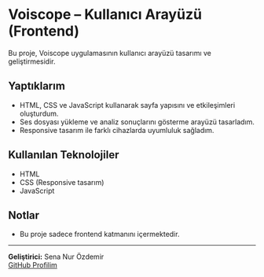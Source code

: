 # Voiscope – Kullanıcı Arayüzü (Frontend)

Bu proje, Voiscope uygulamasının kullanıcı arayüzü tasarımı ve geliştirmesidir.

## Yaptıklarım
- HTML, CSS ve JavaScript kullanarak sayfa yapısını ve etkileşimleri oluşturdum.
- Ses dosyası yükleme ve analiz sonuçlarını gösterme arayüzü tasarladım.
- Responsive tasarım ile farklı cihazlarda uyumluluk sağladım.

## Kullanılan Teknolojiler
- HTML  
- CSS (Responsive tasarım)  
- JavaScript  

## Notlar
- Bu proje sadece frontend katmanını içermektedir.

---

**Geliştirici:** Sena Nur Özdemir  
[GitHub Profilim](https://github.com/senathecoder)
